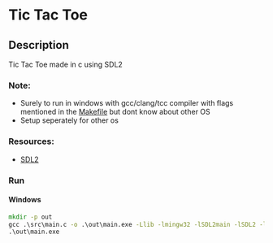 # Tic Tac Toe

## Description
Tic Tac Toe made in c using SDL2

### Note:
- Surely to run in windows with gcc/clang/tcc compiler with flags mentioned in the [Makefile](.//Makefile) but dont know about other OS
- Setup seperately for other os

### Resources:
- [SDL2](https://github.com/libsdl-org/SDL/releases/tag/release-2.26.2)

### Run

#### Windows

```cmd
mkdir -p out
gcc .\src\main.c -o .\out\main.exe -Llib -lmingw32 -lSDL2main -lSDL2 -lSDL2_ttf
.\out\main.exe
```

